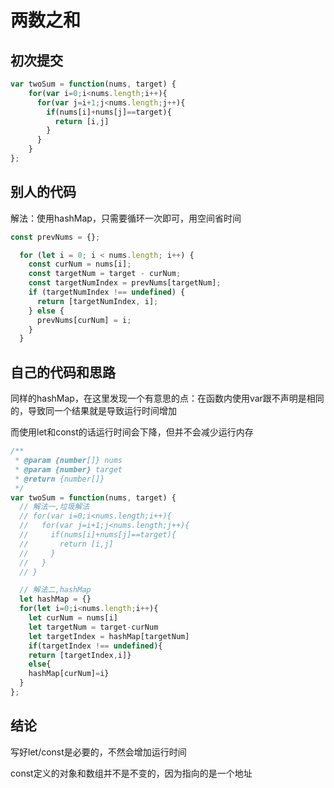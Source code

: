 # 两数之和

## 初次提交

```js
var twoSum = function(nums, target) {
    for(var i=0;i<nums.length;i++){
      for(var j=i+1;j<nums.length;j++){
        if(nums[i]+nums[j]==target){
          return [i,j]
        }
      }
    }
};
```



## 别人的代码

解法：使用hashMap，只需要循环一次即可，用空间省时间

```js
const prevNums = {};                                 

  for (let i = 0; i < nums.length; i++) { 
    const curNum = nums[i];               
    const targetNum = target - curNum;       
    const targetNumIndex = prevNums[targetNum]; 
    if (targetNumIndex !== undefined) {   
      return [targetNumIndex, i];
    } else {                              
      prevNums[curNum] = i;              
    }
  }
```



## 自己的代码和思路

同样的hashMap，在这里发现一个有意思的点：在函数内使用var跟不声明是相同的，导致同一个结果就是导致运行时间增加

而使用let和const的话运行时间会下降，但并不会减少运行内存

```js
/**
 * @param {number[]} nums
 * @param {number} target
 * @return {number[]}
 */
var twoSum = function(nums, target) {
  // 解法一,垃圾解法
  // for(var i=0;i<nums.length;i++){
  //   for(var j=i+1;j<nums.length;j++){
  //     if(nums[i]+nums[j]==target){
  //       return [i,j]
  //     }
  //   }
  // }

  // 解法二,hashMap
  let hashMap = {}
  for(let i=0;i<nums.length;i++){
    let curNum = nums[i]
    let targetNum = target-curNum
    let targetIndex = hashMap[targetNum]
    if(targetIndex !== undefined){
    return [targetIndex,i]}
    else{
    hashMap[curNum]=i}
  }
};
```



## 结论

写好let/const是必要的，不然会增加运行时间

const定义的对象和数组并不是不变的，因为指向的是一个地址
